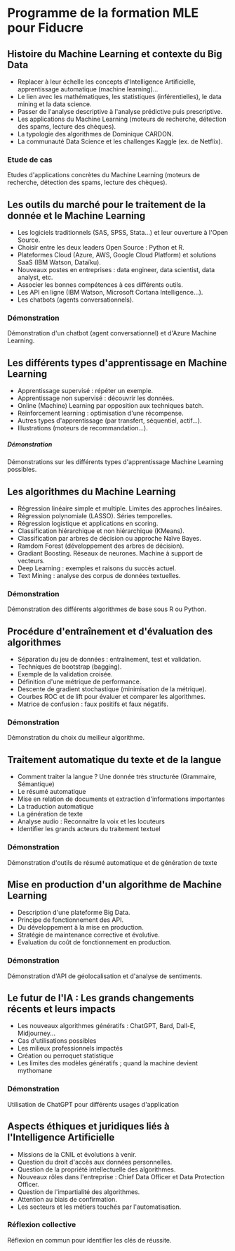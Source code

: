 
# Programme de la formation MLE pour Fiducre
## Histoire du Machine Learning et contexte du Big Data

* Replacer à leur échelle les concepts d'Intelligence Artificielle, apprentissage automatique (machine learning)...
* Le lien avec les mathématiques, les statistiques (inférentielles), le data mining et la data science.
* Passer de l'analyse descriptive à l'analyse prédictive puis prescriptive.
* Les applications du Machine Learning (moteurs de recherche, détection des spams, lecture des chèques).
* La typologie des algorithmes de Dominique CARDON.
* La communauté Data Science et les challenges Kaggle (ex. de Netflix).

### Etude de cas
Etudes d'applications concrètes du Machine Learning (moteurs de recherche, détection des spams, lecture des chèques).

## Les outils du marché pour le traitement de la donnée et le Machine Learning

 * Les logiciels traditionnels (SAS, SPSS, Stata...) et leur ouverture à l'Open Source.
 * Choisir entre les deux leaders Open Source : Python et R.
 * Plateformes Cloud (Azure, AWS, Google Cloud Platform) et solutions SaaS (IBM Watson, Dataïku).
 * Nouveaux postes en entreprises : data engineer, data scientist, data analyst, etc.
 * Associer les bonnes compétences à ces différents outils.
 * Les API en ligne (IBM Watson, Microsoft Cortana Intelligence...).
 * Les chatbots (agents conversationnels).

### Démonstration
Démonstration d'un chatbot (agent conversationnel) et d'Azure Machine Learning.

## Les différents types d'apprentissage en Machine Learning

* Apprentissage supervisé : répéter un exemple.
* Apprentissage non supervisé : découvrir les données.
* Online (Machine) Learning par opposition aux techniques batch.
* Reinforcement learning : optimisation d'une récompense.
* Autres types d'apprentissage (par transfert, séquentiel, actif...).
* Illustrations (moteurs de recommandation...).

##### Démonstration
Démonstrations sur les différents types d'apprentissage Machine Learning possibles.

## Les algorithmes du Machine Learning

 * Régression linéaire simple et multiple. Limites des approches linéaires.
 * Régression polynomiale (LASSO). Séries temporelles.
 * Régression logistique et applications en scoring.
 * Classification hiérarchique et non hiérarchique (KMeans).
 * Classification par arbres de décision ou approche Naïve Bayes.
 * Ramdom Forest (développement des arbres de décision).
 * Gradiant Boosting. Réseaux de neurones. Machine à support de vecteurs.
 * Deep Learning : exemples et raisons du succès actuel.
 * Text Mining : analyse des corpus de données textuelles.

### Démonstration
Démonstration des différents algorithmes de base sous R ou Python.

## Procédure d'entraînement et d'évaluation des algorithmes

 * Séparation du jeu de données : entraînement, test et validation.
 * Techniques de bootstrap (bagging).
 * Exemple de la validation croisée.
 * Définition d'une métrique de performance.
 * Descente de gradient stochastique (minimisation de la métrique).
 * Courbes ROC et de lift pour évaluer et comparer les algorithmes.
 * Matrice de confusion : faux positifs et faux négatifs.

### Démonstration
Démonstration du choix du meilleur algorithme.

## Traitement automatique du texte et de la langue
 * Comment traiter la langue ? Une donnée très structurée (Grammaire, Sémantique)
 * Le résumé automatique
 * Mise en relation de documents et extraction d'informations importantes
 * La traduction automatique
 * La génération de texte
 * Analyse audio : Reconnaitre la voix et les locuteurs
 * Identifier les grands acteurs du traitement textuel

### Démonstration
Démonstration d'outils de résumé automatique et de génération de texte

## Mise en production d'un algorithme de Machine Learning

 * Description d'une plateforme Big Data.
 * Principe de fonctionnement des API.
 * Du développement à la mise en production.
 * Stratégie de maintenance corrective et évolutive.
 * Evaluation du coût de fonctionnement en production.

### Démonstration
Démonstration d'API de géolocalisation et d'analyse de sentiments.

## Le futur de l'IA : Les grands changements récents et leurs impacts
 * Les nouveaux algorithmes génératifs : ChatGPT, Bard, Dall-E, Midjourney...
 * Cas d'utilisations possibles
 * Les milieux professionnels impactés
 * Création ou perroquet statistique
 * Les limites des modèles génératifs ; quand la machine devient mythomane

### Démonstration
Utilisation de ChatGPT pour différents usages d'application

## Aspects éthiques et juridiques liés à l'Intelligence Artificielle

 * Missions de la CNIL et évolutions à venir.
 * Question du droit d'accès aux données personnelles.
 * Question de la propriété intellectuelle des algorithmes.
 * Nouveaux rôles dans l'entreprise : Chief Data Officer et Data Protection Officer.
 * Question de l'impartialité des algorithmes.
 * Attention au biais de confirmation.
 * Les secteurs et les métiers touchés par l'automatisation.

### Réflexion collective
Réflexion en commun pour identifier les clés de réussite.